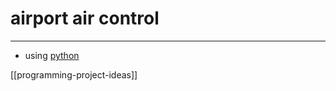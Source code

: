  # airport air control   
 --- 
- using [python](python.md)    

 [[programming-project-ideas]]
   
   
